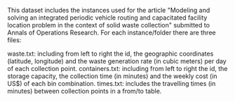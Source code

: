 This dataset includes the instances used for the article "Modeling and solving an integrated periodic vehicle routing and capacitated facility location problem in the context of solid waste collection" submitted to Annals of Operations Research. 
For each instance/folder there are three files:

waste.txt: including from left to right the id, the geographic coordinates (latitude, longitude) and the waste generation rate (in cubic meters) per day of each collection point.
containers.txt: including from left to right the id, the storage capacity, the collection time (in minutes) and the weekly cost (in US$) of each bin combination.
times.txt: includes the travelling times (in minutes) between collection points in a from/to table.
